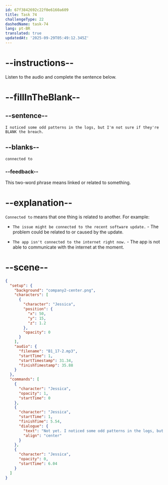 ```yaml
---
id: 67f3842692c22f0e6160a609
title: Task 74
challengeType: 22
dashedName: task-74
lang: pt-BR
translated: true
updatedAt: '2025-09-29T05:49:12.345Z'
---
```


<!-- (audio) Jessica: Not yet. I noticed some odd patterns in the logs, but I'm not sure if they're connected to the breach. -->

# --instructions--

Listen to the audio and complete the sentence below.

# --fillInTheBlank--

## --sentence--

`I noticed some odd patterns in the logs, but I'm not sure if they're BLANK the breach.`

## --blanks--

`connected to`

### --feedback--

This two-word phrase means linked or related to something.

# --explanation--

`Connected to` means that one thing is related to another. For example:

- `The issue might be connected to the recent software update.` - The problem could be related to or caused by the update.

- `The app isn't connected to the internet right now.` - The app is not able to communicate with the internet at the moment.

# --scene--

```json
{
  "setup": {
    "background": "company2-center.png",
    "characters": [
      {
        "character": "Jessica",
        "position": {
          "x": 50,
          "y": 15,
          "z": 1.2
        },
        "opacity": 0
      }
    ],
    "audio": {
      "filename": "B1_17-2.mp3",
      "startTime": 1,
      "startTimestamp": 31.34,
      "finishTimestamp": 35.88
    }
  },
  "commands": [
    {
      "character": "Jessica",
      "opacity": 1,
      "startTime": 0
    },
    {
      "character": "Jessica",
      "startTime": 1,
      "finishTime": 5.54,
      "dialogue": {
        "text": "Not yet. I noticed some odd patterns in the logs, but I'm not sure if they're connected to the breach.",
        "align": "center"
      }
    },
    {
      "character": "Jessica",
      "opacity": 0,
      "startTime": 6.04
    }
  ]
}
```
